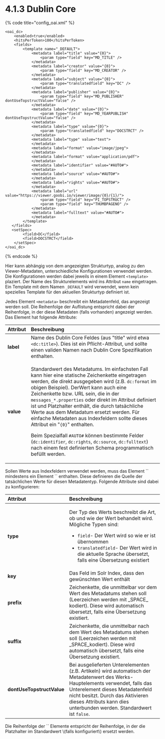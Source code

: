 # 4.1.3 Dublin Core

{% code title="config\_oai.xml" %}
```markup
<oai_dc>
    <enabled>true</enabled>
    <hitsPerToken>100</hitsPerToken>
    <fields>
        <template name="_DEFAULT">
            <metadata label="title" value="{0}">
                <param type="field" key="MD_TITLE" />
            </metadata>
            <metadata label="creator" value="{0}">
                <param type="field" key="MD_CREATOR" />
            </metadata>
            <metadata label="subject" value="{0}">
                <param type="translatedfield" key="DC" />
            </metadata>
            <metadata label="publisher" value="{0}">
                <param type="field" key="MD_PUBLISHER" dontUseTopstructValue="false" />
            </metadata>
            <metadata label="date" value="{0}">
                <param type="field" key="MD_YEARPUBLISH" dontUseTopstructValue="false" />
            </metadata>
            <metadata label="type" value="{0}">
                <param type="translatedfield" key="DOCSTRCT" />
            </metadata>
            <metadata label="type" value="text">
            </metadata>
            <metadata label="format" value="image/jpeg">
            </metadata>
            <metadata label="format" value="application/pdf">
            </metadata>
            <metadata label="identifier" value="#AUTO#">
            </metadata>
            <metadata label="source" value="#AUTO#">
            </metadata>
            <metadata label="rights" value="#AUTO#">
            </metadata>
            <metadata label="url" value="https://viewer.goobi.io/viewer/image/{0}/{1}/">
                <param type="field" key="PI_TOPSTRUCT" />
                <param type="field" key="THUMBPAGENO" />
            </metadata>
            <metadata label="fulltext" value="#AUTO#">
            </metadata>
        </template>
   </fields>
   <setSpec>
        <field>DC</field>
        <field>DOCSTRCT</field>
    </setSpec>
</oai_dc>
```
{% endcode %}

Hier kann abhängig von dem angezeigten Strukturtyp, analog zu den Viewer-Metadaten, unterschiedliche Konfigurationen verwendet werden. Die Konfigurationen werden dabei jeweils in einem Element `<template>` plaziert. Der Name des Strukturelements wird ins Attribut `name` eingetragen. Ein Template mit dem Namen `_DEFAULT` wird verwendet, wenn kein spezielles Template für den aktuellen Strukturtyp definiert ist.

Jedes Element `<metadata>` beschreibt ein Metadatenfeld, das angezeigt werden soll. Die Reihenfolge der Auflistung entspricht dabei der Reihenfolge, in der diese Metadaten \(falls vorhanden\) angezeigt werden. Das Element hat folgende Attribute:

<table>
  <thead>
    <tr>
      <th style="text-align:left"><b>Attribut</b>
      </th>
      <th style="text-align:left">Beschreibung</th>
    </tr>
  </thead>
  <tbody>
    <tr>
      <td style="text-align:left"><b>label</b>
      </td>
      <td style="text-align:left">Name des Dublin Core Feldes (aus &quot;title&quot; wird etwa <code>&lt;dc:title&gt;</code>).
        Dies ist ein Pflicht-Attribut, und sollte einen validen Namen nach Dublin
        Core Spezifikation enthalten.</td>
    </tr>
    <tr>
      <td style="text-align:left"><b>value</b>
      </td>
      <td style="text-align:left">
        <p>Standardwert des Metadatums. Im einfachsten Fall kann hier eine statische
          Zeichenkette eingetragen werden, die direkt ausgegeben wird (z.B. <code>dc:format</code> im
          obigen Beispiel). DerWert kann auch eine Zeichenkette bzw. URL sein, die
          in der <code>messages_*.properties</code> oder direkt im Attribut definiert
          ist und Platzhalter enth&#xE4;lt, die durch tats&#xE4;chliche Werte aus
          dem Metadatum ersetzt werden. F&#xFC;r einfache Metadaten aus Indexfeldern
          sollte dieses Attribut ein &quot;<code>{0}</code>&quot; enthalten.</p>
        <p>Beim Spezialfall <code>#AUTO#</code> k&#xF6;nnen bestimmte Felder (<code>dc:identifier</code>, <code>dc:rights</code>, <code>dc:source</code>, <code>dc:fulltext</code>)
          nach einem fest definierten Schema programmatisch bef&#xFC;llt werden.</p>
      </td>
    </tr>
  </tbody>
</table>Sollen Werte aus Indexfeldern verwendet werden, muss das Element `<metadata>` mindestens ein Element `<param>` enthalten. Diese definieren die Quelle der tatsächlichen Werte für diesen Metadatentyp. Folgende Attribute sind dabei zu konfigurieren:

<table>
  <thead>
    <tr>
      <th style="text-align:left"><b>Attribut</b>
      </th>
      <th style="text-align:left">Beschreibung</th>
    </tr>
  </thead>
  <tbody>
    <tr>
      <td style="text-align:left"><b>type</b>
      </td>
      <td style="text-align:left">
        <p>Der Typ des Werts beschreibt die Art, ob und wie der Wert behandelt wird.
          M&#xF6;gliche Typen sind:</p>
        <ul>
          <li><code>field</code>- Der Wert wird so wie er ist &#xFC;bernommen</li>
          <li><code>translatedfield</code>- Der Wert wird in die aktuelle Sprache &#xFC;bersetzt,
            falls eine &#xDC;bersetzung existiert</li>
        </ul>
      </td>
    </tr>
    <tr>
      <td style="text-align:left"><b>key</b>
      </td>
      <td style="text-align:left">Das Feld im Solr Index, dass den gew&#xFC;nschten Wert enth&#xE4;lt</td>
    </tr>
    <tr>
      <td style="text-align:left"><b>prefix</b>
      </td>
      <td style="text-align:left">Zeichenkette, die unmittelbar vor dem Wert des Metadatums stehen soll
        (Leerzeichen werden mit _SPACE_ kodiert). Diese wird automatisch &#xFC;bersetzt,
        falls eine &#xDC;bersetzung existiert.</td>
    </tr>
    <tr>
      <td style="text-align:left"><b>suffix</b>
      </td>
      <td style="text-align:left">Zeichenkette, die unmittelbar nach dem Wert des Metadatums stehen soll
        (Leerzeichen werden mit _SPACE_kodiert). Diese wird automatisch &#xFC;bersetzt,
        falls eine &#xDC;bersetzung existiert.</td>
    </tr>
    <tr>
      <td style="text-align:left"><b>dontUseTopstructValue</b>
      </td>
      <td style="text-align:left">Bei ausgelieferten Unterelementen (z.B. Artikeln) wird automatisch der
        Metadatenwert des Werks-Hauptelements verwendet, falls das Unterelement
        dieses Metadatenfeld nicht besitzt. Durch das Aktivieren dieses Attributs
        kann dies unterbunden werden. Standardwert ist <code>false</code>.</td>
    </tr>
  </tbody>
</table>Die Reihenfolge der `<param>` Elemente entspricht der Reihenfolge, in der die Platzhalter im Standardwert \(falls konfiguriert\) ersetzt werden. 

